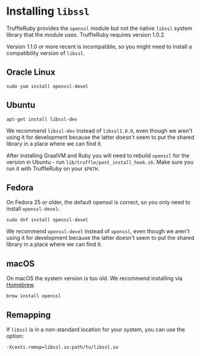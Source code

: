 # Installing `libssl`

TruffleRuby provides the `openssl` module but not the native `libssl` system
library that the module uses. TruffleRuby requires version 1.0.2.

Version 1.1.0 or more recent is incompatible, so you might need to install a
compatibility version of `libssl`.

## Oracle Linux

```
sudo yum install openssl-devel
```

## Ubuntu

```
apt-get install libssl-dev
```

We recommend `libssl-dev` instead of `libssl1.0.0`, even though we aren't using
it for development because the latter doesn't seem to put the shared library in
a place where we can find it.

After installing GraalVM and Ruby you will need to rebuild `openssl` for the
version in Ubuntu - run `lib/truffle/post_install_hook.sh`. Make sure you run
it with TruffleRuby on your `$PATH`.

## Fedora

On Fedora 25 or older, the default openssl is correct, so you only need to
install `openssl-devel`:

```
sudo dnf install openssl-devel
```

We recommend `openssl-devel` instead of `openssl`, even though we aren't using
it for development because the latter doesn't seem to put the shared library in
a place where we can find it.

## macOS

On macOS the system version is too old. We recommend installing via
[Homebrew](https://brew.sh).

```
brew install openssl
```

## Remapping

If `libssl` is in a non-standard location for your system, you can use the
option:

```
-Xcexts.remap=libssl.so:path/to/libssl.so
```
